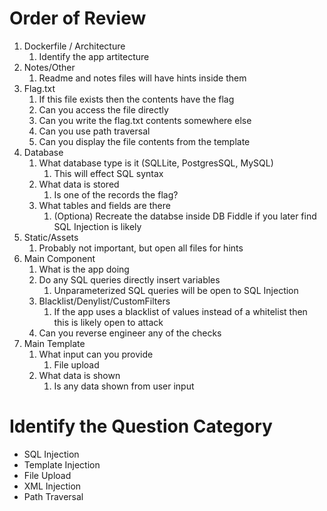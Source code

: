 
# Order of Review

1) Dockerfile / Architecture
   1) Identify the app artitecture
2) Notes/Other
   1) Readme and notes files will have hints inside them
3) Flag.txt
   1) If this file exists then the contents have the flag
   2) Can you access the file directly
   3) Can you write the flag.txt contents somewhere else
   4) Can you use path traversal
   5) Can you display the file contents from the template
4) Database
   1) What database type is it (SQLLite, PostgresSQL, MySQL)
      1) This will effect SQL syntax
   2) What data is stored
      1) Is one of the records the flag?
   3) What tables and fields are there
      1) (Optiona) Recreate the databse inside DB Fiddle if you later find SQL Injection is likely
5) Static/Assets
   1) Probably not important, but open all files for hints
6) Main Component
   1) What is the app doing
   2) Do any SQL queries directly insert variables
      1) Unparameterized SQL queries will be open to SQL Injection
   3) Blacklist/Denylist/CustomFilters
      1) If the app uses a blacklist of values instead of a whitelist then this is likely open to attack
   4) Can you reverse engineer any of the checks
7) Main Template
   1) What input can you provide
      1) File upload
   2) What data is shown
      1) Is any data shown from user input


# Identify the Question Category

- SQL Injection
- Template Injection
- File Upload
- XML Injection
- Path Traversal

